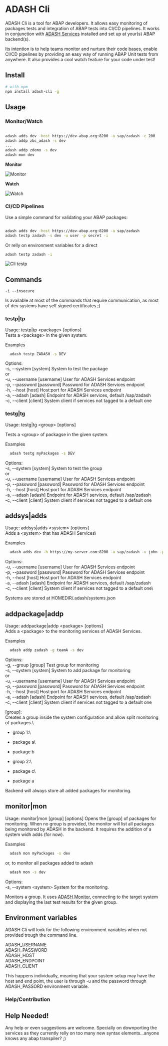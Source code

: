 # ADASH Cli

ADASH Cli is a tool for ABAP developers. 
It allows easy monitoring of packages tests and integration of ABAP tests into CI/CD pipelines. 
It works in conjunction with [ADASH Services](https://github.com/xinitrc86/adash-services) installed and set up at your(s) ABAP backend(s).

Its intention is to help teams monitor and nurture their code bases, enable CI/CD pipelines by providing an easy way of running ABAP Unit tests from anywhere. It also provides a cool watch feature for your code under test!

## Install

```bash
# with npm
npm install adash-cli -g

```

## Usage

### Monitor/Watch

```bash

adash adds dev -host https://dev-abap.org:8200 -a sap/zadash -c 200
adash addp zbc_adash -s dev
...
adash addp zdemo -s dev
adash mon dev
```
**Monitor**

![Monitor](https://raw.githubusercontent.com/xinitrc86/adash-cli/master/doc/images/monitor.gif)

**Watch**

![Watch](https://raw.githubusercontent.com/xinitrc86/adash-cli/master/doc/images/watch.gif)

### CI/CD Pipelines

Use a simple command for validating your ABAP packages:

```bash

adash adds dev -host https://dev-abap.org:8200 -a sap/zadash 
adash testp zadash -s dev -u user -p secret -i
```
Or relly on environment variables for a direct
```bash
adash testp zadash -i
```

![Cli testp](https://raw.githubusercontent.com/xinitrc86/adash-cli/master/doc/images/cli_testp.gif)

## Commands

```
-i --insecure
```
Is available at most of the commands that require communication, as most of dev systems have self signed certificates ;)

### testp|tp
Usage: testp|tp \<package> [options]\
Tests a \<package> in the given system.

Examples
```bash
  adash testp ZADASH -s DEV
```

Options:\
  -s, --system [system]  System to test the package\
    or\
  -u, --username [username]  User for ADASH Services endpoint\
  -p, --password [password]  Password for ADASH Services endpoint\
  -h, --host [host]          Host:port for ADASH Services endpoint\
  -a, --adash [adash]        Endpoint for ADASH services, default /sap/zadash\
  -c, --client [client]      System client if services not tagged to a default one

### testg|tg
Usage: testg|tg \<group> [options] 

Tests a \<group> of packagse in the given system.

Examples
```bash
  adash testg myPackages -s DEV
```

Options:\
  -s, --system [system]  System to test the group\
    or\
  -u, --username [username]  User for ADASH Services endpoint\
  -p, --password [password]  Password for ADASH Services endpoint\
  -h, --host [host]          Host:port for ADASH Services endpoint\
  -a, --adash [adash]        Endpoint for ADASH services, default /sap/zadash\
  -c, --client [client]      System client if services not tagged to a default one

## addsys|adds
Usage: addsys|adds \<system> [options]\
Adds a \<system> that has ADASH Services\

Examples
```bash
  adash adds dev -h https://my-server.com:8200 -a sap/zadash -u john -p secret
```

Options:\
  -u, --username [username]  User for ADASH Services endpoint\
  -p, --password [password]  Password for ADASH Services endpoint\
  -h, --host [host]          Host:port for ADASH Services endpoint\
  -a, --adash [adash]        Endpoint for ADASH services, default /sap/zadash\
  -c, --client [client]      System client if services not tagged to a default one\

Systems are stored at HOMEDIR/.adash/systems.json

## addpackage|addp
Usage: addpackage|addp \<package> [options] \
Adds a \<package> to the monitoring services of ADASH Services.

Examples
```bash
  adash addp zadash -g teamA -s dev
```

Options:\
  -g, --group \[group]   Test group for monitoring\
  -s, --system [system]  System to add package for monitoring\
    or\
  -u, --username [username]  User for ADASH Services endpoint\
  -p, --password [password]  Password for ADASH Services endpoint\
  -h, --host [host]          Host:port for ADASH Services endpoint\
  -a, --adash [adash]        Endpoint for ADASH services, default /sap/zadash\
  -c, --client [client]      System client if services not tagged to a default one

\[group]:\
Creates a group inside the system configuration and allow split monitoring of packages.\
* group 1:\
 * package a\
 * package b

* group 2:\
 * package c\
 * package a

Backend will always store all added packages for monitoring.

## monitor|mon 
Usage: monitor|mon \[group] [options]
Opens the \[group] of packages for monitoring. When no group is provided, the monitor will list all packages being monitored by ADASH in the backend. It requires the addition of a system widh adds (for now).

Examples
```bash
  adash mon myPackages -s dev
```
or, to monitor all packages added to adash
```bash
  adash mon -s dev
```


Options:\
  -s, --system \<system>   System for the monitoring.

Monitors a group. It uses [ADASH Monitor](https://github.com/xinitrc86/adash-monitor), connecting to the target system and displaying the last test results for the given group.

## Environment variables 

ADASH Cli will look for the following environment variables when not provided trough the command line.

ADASH_USERNAME\
ADASH_PASSWORD\
ADASH_HOST\
ADASH_ENDPOINT\
ADASH_CLIENT

This happens individually, meaning that your system setup may have the host and end point, the user is through -u and the password through ADASH_PASSORD environment variable.

### Help/Contribution

## Help Needed!
Any help or even suggestions are welcome. 
Specially on downporting the services as they currently relly on too many new syntax elements...anyone knows any abap transpiler? ;)




